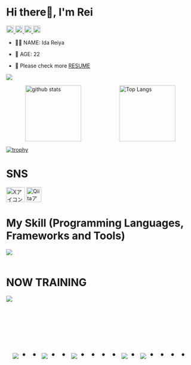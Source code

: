 # Hi there👋, I'm Rei

<p align="left">
  <a href="https://github.com/rei-dev99">
    <img height="20" src="https://komarev.com/ghpvc/?username=rei-dev99" />
  </a>
  <a href="https://github.com/rei-dev99">
    <img height="20" src="https://img.shields.io/github/followers/rei-dev99?label=follow&logo=github&style=flat" />
  </a>
  <a href="http://qiita.com/rei-dev99">
    <img height="20" src="https://qiita-badge.apiapi.app/s/rei-dev99/posts.svg" />
  </a>
  <a href="http://qiita.com/rei-dev99">
    <img height="20" src="https://qiita-badge.apiapi.app/s/rei-dev99/contributions.svg" />
  </a>
</p>

- 👨‍💻 NAME: Ida Reiya
  
- 🌱 AGE: 22

- 🔎 Please check more [RESUME](https://www.resume.id/rei_portfolio)

![](https://github-profile-summary-cards.vercel.app/api/cards/profile-details?username=rei-dev99&theme=2077)

<div style="display: flex; justify-content: space-around; align-items: center;">
  <img alt="github stats" height="150px" src="https://github-readme-stats.vercel.app/api?username=rei-dev99&count_private=true&show_icons=true&theme=tokyonight" />
  <img alt="Top Langs" height="150px" src="https://github-readme-stats.vercel.app/api/top-langs/?username=rei-dev99&layout=compact&count_private=true&show_icons=true&theme=tokyonight" />
</div>

[![trophy](https://github-profile-trophy.vercel.app/?username=rei-dev99&theme=onedark)](https://github-profile-trophy.vercel.app/?username=n-katou&theme=tokyonight)

# SNS

<p align="left">
<a href="https://x.com/ida09r" target="blank"><img align="center" src="https://raw.githubusercontent.com/rahuldkjain/github-profile-readme-generator/master/src/images/icons/Social/twitter.svg" alt="Xアイコン" height="40" width="50" /></a>
<a href="https://qiita.com/rei-dev99" target="blank"><img align="center" src="https://github.com/user-attachments/assets/7e9315db-2e71-4a42-9b76-8d967027a8f3" alt="Qiitaアイコン" height="40" width="40" /></a>
</p>

# My Skill (Programming Languages, Frameworks and Tools)

<img src="https://skillicons.dev/icons?i=html,css,tailwindcss,sass,js,jquery,ruby,rails,wordpress,postgresql,docker,figma,github,vscode,discord,vercel,vite" /> <br /><br />
  
# NOW TRAINING

<img src="https://skillicons.dev/icons?i=php,laravel,vue,react,typescript,next" /> <br /><br />


<!-- --------------------------------- :) ---------------------------------- -->

<br><br><br>

<div align="center">
    <h1>
        <img src="https://user-images.githubusercontent.com/44926913/175852850-3fb6c715-1856-41ff-8c1f-94ce3b03b458.gif">・・
        <img src="https://user-images.githubusercontent.com/44926913/175853109-f8850656-6704-4a8a-bee6-9aca154d929b.gif">・・
        <img src="https://user-images.githubusercontent.com/44926913/175853154-5449d974-975e-44a6-ab84-a86031265e40.gif">・・・・
        <img src="https://user-images.githubusercontent.com/44926913/175853109-f8850656-6704-4a8a-bee6-9aca154d929b.gif">・
        <img src="https://user-images.githubusercontent.com/44926913/175853154-5449d974-975e-44a6-ab84-a86031265e40.gif">・・・・
    </h1>
  </div>
<br><br><br>
